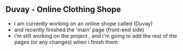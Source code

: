 ## Duvay - Online Clothing Shope
- i am currently working on an online shope called (Duvay)
- and recently finished the 'main' page (front-end side)
- i'm still working on the project , and i'm going to add the rest of the pages (or any changes) when i finish them
